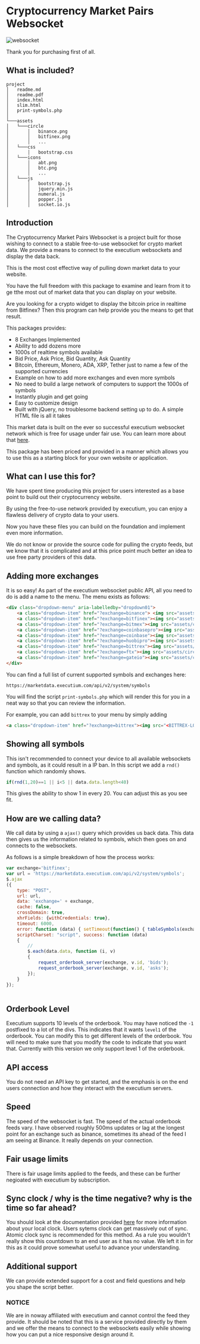 # Cryptocurrency Market Pairs Websocket
![websocket](https://i.imgur.com/0k49gMd.png)

Thank you for purchasing first of all.

## What is included?

```
project
│   readme.md
│   readme.pdf
│   index.html   
│   slim.html   
│   print-symbols.php   
│
└───assets
│   └───circle
│       │   binance.png
│       │   bitfinex.png
│       │   ...
│   └───css
│       │   bootstrap.css
│   └───icons
│       │   abt.png
│       │   btc.png
│       │   ...
│   └───js
│       │   bootstrap.js
│       │   jquery.min.js
│       │   numeral.js
│       │   popper.js
│       │   socket.io.js

```

## Introduction

The Cryptocurrency Market Pairs Websocket is a project built for those wishing to connect to a stable free-to-use websocket for crypto market data. We provide a means to connect to the executium websockets and display the data back.

This is the most cost effective way of pulling down market data to your website.

You have the full freedom with this package to examine and learn from it to ge tthe most out of market data that you can display on your website.

Are you looking for a crypto widget to display the bitcoin price in realtime from Bitfinex? Then this program can help provide you the means to get that result.

This packages provides:

- 8 Exchanges Implemented
- Ability to add dozens more
- 1000s of realtime symbols available 
- Bid Price, Ask Price, Bid Quantity, Ask Quantity
- Bitcoin, Ethereum, Monero, ADA, XRP, Tether just to name a few of the supported currencies
- Example on how to add more exchanges and even more symbols
- No need to build a large network of computers to support the 1000s of symbols
- Instantly plugin and get going
- Easy to customize design
- Built with jQuery, no troublesome backend setting up to do. A simple HTML file is all it takes

This market data is built on the ever so successful executium websocket network which is free for usage under fair use. You can learn more about that [here](https://github.com/executium/real-time-cryptocurrency-market-prices-websocket/blob/master/FAIR-USAGE.md).

This package has been priced and provided in a manner which allows you to use this as a starting block for your own website or application.

## What can I use this for?
We have spent time producing this project for users interested as a base point to build out their cryptocurrency website.

By using the free-to-use network provided by executium, you can enjoy a flawless delivery of crypto data to your users.

Now you have these files you can build on the foundation and implement even more information.

We do not know or provide the source code for pulling the crypto feeds, but we know that it is complicated and at this price point much better an idea to use free party providers of this data.

## Adding more exchanges
It is so easy! As part of the executium websocket public API, all you need to do is add a name to the menu. The menu exists as follows:

```html
<div class="dropdown-menu" aria-labelledby="dropdown01">
    <a class="dropdown-item" href="?exchange=binance"> <img src="assets/circle/binance.png" class="imgcheck" style="width:30px;height:30px;" /> Binance</a>
    <a class="dropdown-item" href="?exchange=bitfinex"><img src="assets/circle/bitfinex.png" class="imgcheck" style="width:30px;height:30px;" /> Bitfinex</a>
    <a class="dropdown-item" href="?exchange=bitmex"><img src="assets/circle/bitmex.png" class="imgcheck" style="width:30px;height:30px;" /> Bitmex</a>
    <a class="dropdown-item" href="?exchange=coinbasepro"><img src="assets/circle/coinbasepro.png" class="imgcheck" style="width:30px;height:30px;" /> Coinbase Pro</a>
    <a class="dropdown-item" href="?exchange=coinbase"><img src="assets/circle/coinbase.png" class="imgcheck" style="width:30px;height:30px;" /> Coinbase</a>
    <a class="dropdown-item" href="?exchange=huobipro"><img src="assets/circle/huobipro.png" class="imgcheck" style="width:30px;height:30px;" /> Huobi Pro</a>
    <a class="dropdown-item" href="?exchange=bittrex"><img src="assets/circle/bittrex.png" class="imgcheck" style="width:30px;height:30px;" /> Bittrex</a>
    <a class="dropdown-item" href="?exchange=ftx"><img src="assets/circle/ftx.png" class="imgcheck" style="width:30px;height:30px;" /> FTX</a>
    <a class="dropdown-item" href="?exchange=gateio"><img src="assets/circle/gateio.png" class="imgcheck" style="width:30px;height:30px;" /> Gate.io</a>
</div>

```

You can find a full list of current supported symbols and exchanges here:

```
https://marketdata.executium.com/api/v2/system/symbols
```

You will find the script `print-symbols.php` which will render this for you in a neat way so that you can review the information. 

For example, you can add `bittrex` to your menu by simply adding

```html
<a class="dropdown-item" href="?exchange=bittrex"><img src="<BITTREX-LOGO>" class="imgcheck" style="width:30px;height:30px;" /> Bittrex</a>
```

## Showing all symbols
This isn't recommended to connect your device to all available websockets and symbols, as it could result in a IP ban. In this script we add a `rnd()` function which randomly shows. 

```javascript
if(rnd(1,20)==1 || i<5 || data.data.length<40)
```
This gives the ability to show 1 in every 20. You can adjust this as you see fit.

## How are we calling data?

We call data by using a `ajax()` query which provides us back data. This data then gives us the information related to symbols, which then goes on and connects to the websockets. 

As follows is a simple breakdown of how the process works:

```javascript
var exchange='bitfinex';
var url = 'https://marketdata.executium.com/api/v2/system/symbols';
$.ajax
({
    type: "POST",
    url: url,
    data: 'exchange=' + exchange,
    cache: false,
    crossDomain: true,
    xhrFields: {withCredentials: true},
    timeout: 6000,
    error: function (data) { setTimeout(function() { tableSymbols(exchange); },1500); },
    scriptCharset: "script", success: function (data) 
    {
        //
        $.each(data.data, function (i, v)
        {
            request_orderbook_server(exchange, v.id, 'bids');
            request_orderbook_server(exchange, v.id, 'asks');
        });
    }
});
    
```


## Orderbook Level
Executium supports 10 levels of the orderbook. You may have noticed the `-1` postfixed to a lot of the divs. This indicates that it wants `level1` of the orderbook. You can modify this to get different levels of the orderbook. You will need to make sure that you modify the code to indicate that you want that. Currently with this version we only support level 1 of the orderbook.

## API access
You do not need an API key to get started, and the emphasis is on the end users connection and how they interact with the executium servers.

## Speed
The speed of the websocket is fast. The speed of the actual orderbook feeds vary. I have observed roughly 500ms updates or lag at the longest point for an exchange such as binance, sometimes its ahead of the feed I am seeing at Binance. It really depends on your connection.

## Fair usage limits
There is fair usage limits applied to the feeds, and these can be further negioated with executium by subscription.

## Sync clock / why is the time negative? why is the time so far ahead?
You should look at the documentation provided [here](https://marketdata.executium.com/realtime-cryptocurrency-market-prices-websockets/) for more information about your local clock. Users sytems clock can get massively out of sync. Atomic clock sync is recommended for this method. As a rule you wouldn't really show this countdown to an end user as it has no value. We left it in for this as it could prove somewhat useful to advance your understanding.

## Additional support
We can provide extended support for a cost and field questions and help you shape the script better.

### NOTICE
We are in noway affiliated with executium and cannot control the feed they provide. It should be noted that this is a service provided directly by them and we offer the means to connect to the websockets easily while showing how you can put a nice responsive design around it.